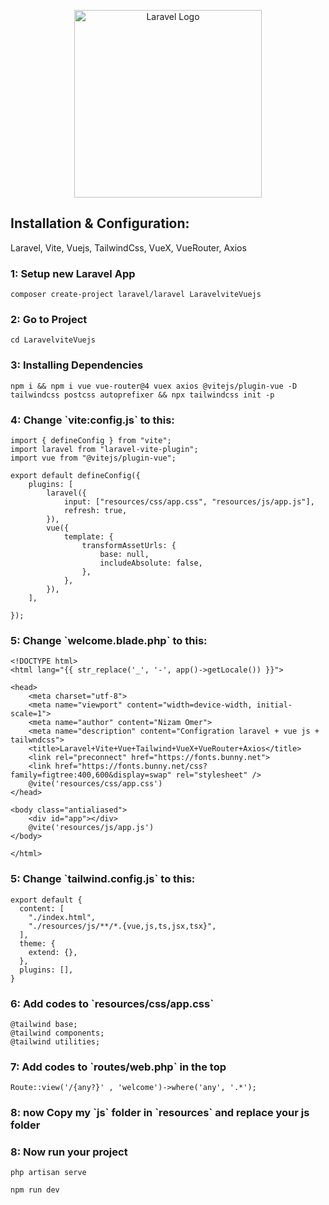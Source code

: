 <p align="center"><a href="https://laravel.com" target="_blank"><img src="https://raw.githubusercontent.com/laravel/art/master/logo-lockup/5%20SVG/2%20CMYK/1%20Full%20Color/laravel-logolockup-cmyk-red.svg" width="300" alt="Laravel Logo"></a></p>
<h2>Installation & Configuration: </h2>
Laravel, Vite, Vuejs, TailwindCss, VueX, VueRouter, Axios

<h3>1: Setup new Laravel App</h3>

```
composer create-project laravel/laravel LaravelviteVuejs
```

<h3>2: Go to Project </h3>

```
cd LaravelviteVuejs
```
<h3>3: Installing Dependencies </h3>

```
npm i && npm i vue vue-router@4 vuex axios @vitejs/plugin-vue -D tailwindcss postcss autoprefixer && npx tailwindcss init -p
```
<h3>4: Change `vite:config.js` to this: </h3>

```
import { defineConfig } from "vite";
import laravel from "laravel-vite-plugin";
import vue from "@vitejs/plugin-vue";

export default defineConfig({
    plugins: [
        laravel({
            input: ["resources/css/app.css", "resources/js/app.js"],
            refresh: true,
        }),
        vue({
            template: {
                transformAssetUrls: {
                    base: null,
                    includeAbsolute: false,
                },
            },
        }),
    ],

});
```

<h3>5: Change `welcome.blade.php` to this:</h3>

```
<!DOCTYPE html>
<html lang="{{ str_replace('_', '-', app()->getLocale()) }}">

<head>
    <meta charset="utf-8">
    <meta name="viewport" content="width=device-width, initial-scale=1">
    <meta name="author" content="Nizam Omer">
    <meta name="description" content="Configration laravel + vue js + tailwndcss">
    <title>Laravel+Vite+Vue+Tailwind+VueX+VueRouter+Axios</title>
    <link rel="preconnect" href="https://fonts.bunny.net">
    <link href="https://fonts.bunny.net/css?family=figtree:400,600&display=swap" rel="stylesheet" />
    @vite('resources/css/app.css')
</head>

<body class="antialiased">
    <div id="app"></div>
    @vite('resources/js/app.js')
</body>

</html>

```
<h3>5: Change `tailwind.config.js` to this: </h3>

```
export default {
  content: [
    "./index.html",
    "./resources/js/**/*.{vue,js,ts,jsx,tsx}",
  ],
  theme: {
    extend: {},
  },
  plugins: [],
}

```
<h3>6: Add codes to `resources/css/app.css`  </h3>

```
@tailwind base;
@tailwind components;
@tailwind utilities;
```
<h3>7: Add codes to `routes/web.php` in the top  </h3>

```
Route::view('/{any?}' , 'welcome')->where('any', '.*');
```

<h3>8: now Copy my `js` folder in `resources` and replace your js folder  </h3>
<h3>8: Now run your project </h3>

```
php artisan serve
```
```
npm run dev
```
